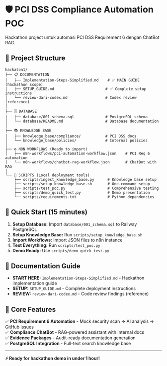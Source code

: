 # 🛡️ PCI DSS Compliance Automation POC

Hackathon project untuk automasi PCI DSS Requirement 6 dengan ChatBot RAG.

## 📁 Project Structure

```
hackaton1/
├── 📋 DOCUMENTATION
│   ├── Implementation-Steps-Simplified.md    # ✅ MAIN GUIDE (hackathon scope)
│   ├── SETUP_GUIDE.md                       # ✅ Complete setup instructions
│   └── review-dari-codex.md                 # Codex review (reference)
│
├── 🗄️ DATABASE
│   ├── database/001_schema.sql              # PostgreSQL schema
│   └── database/README.md                   # Database documentation
│
├── 📚 KNOWLEDGE BASE
│   ├── knowledge_base/compliance/           # PCI DSS docs
│   └── knowledge_base/policies/             # Internal policies
│
├── ⚙️ N8N WORKFLOWS (Ready to import)
│   ├── n8n-workflows/pci-automation-workflow.json    # PCI Req 6 automation
│   └── n8n-workflows/chatbot-rag-workflow.json       # ChatBot with RAG
│
└── 🧪 SCRIPTS (Local deployment tools)
    ├── scripts/ingest_knowledge_base.py      # Knowledge base setup
    ├── scripts/setup_knowledge_base.sh       # One-command setup
    ├── scripts/test_poc.py                   # Comprehensive testing
    ├── scripts/demo_quick_test.py            # Demo presentation
    └── scripts/requirements.txt              # Python dependencies
```

## 🎯 Quick Start (15 minutes)

1. **Setup Database:** Import `database/001_schema.sql` to Railway PostgreSQL
2. **Setup Knowledge Base:** Run `scripts/setup_knowledge_base.sh`
3. **Import Workflows:** Import JSON files to n8n instance
4. **Test Everything:** Run `scripts/test_poc.py`
5. **Demo Ready:** Use `scripts/demo_quick_test.py`

## 📖 Documentation Guide

- **START HERE:** `Implementation-Steps-Simplified.md` - Hackathon implementation guide
- **SETUP:** `SETUP_GUIDE.md` - Complete deployment instructions  
- **REVIEW:** `review-dari-codex.md` - Code review findings (reference)

## 🚀 Core Features

✅ **PCI Requirement 6 Automation** - Mock security scan → AI analysis → GitHub issues  
✅ **Compliance ChatBot** - RAG-powered assistant with internal docs  
✅ **Evidence Packages** - Audit-ready documentation generation  
✅ **PostgreSQL Integration** - Full-text search knowledge base  

---

**⚡ Ready for hackathon demo in under 1 hour!**